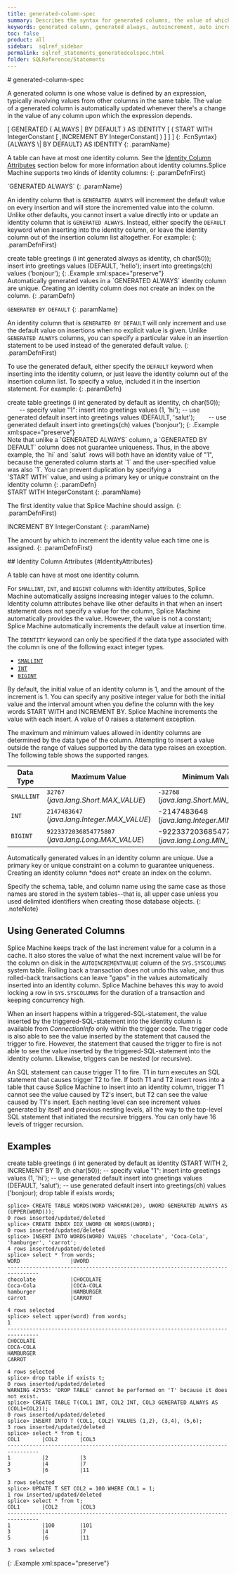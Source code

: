 ```yaml
---
title: generated-column-spec
summary: Describes the syntax for generated columns, the value of which is automatically incremented and assigned to each record that is created.
keywords: generated column, generated always, autoincrement, auto increment, generated by default, by default, as identity, identity, start with, increment by, unique
toc: false
product: all
sidebar:  sqlref_sidebar
permalink: sqlref_statements_generatedcolspec.html
folder: SQLReference/Statements
---
```

<section>
<div class="TopicContent" data-swiftype-index="true" markdown="1">
# generated-column-spec

A generated column is one whose value is defined by an expression,
typically involving values from other columns in the same table. The
value of a generated column is automatically updated whenever there's a
change in the value of any column upon which the expression depends.

<div class="fcnWrapperWide" markdown="1">
    [ GENERATED { ALWAYS | BY DEFAULT } AS IDENTITY
    [ ( START WITH IntegerConstant
    [ ,INCREMENT BY IntegerConstant] ) ]  ]  ]
{: .FcnSyntax}

</div>
<div class="paramList" markdown="1">
{ALWAYS \| BY DEFAULT} AS IDENTITY
{: .paramName}

A table can have at most one identity column. See the [Identity Column
Attributes](#IdentityAttributes) section below for more information
about identity columns.Splice Machine supports two kinds of identity
columns:
{: .paramDefnFirst}

<div class="paramListNested" markdown="1">
`GENERATED ALWAYS`
{: .paramName}

An identity column that is `GENERATED ALWAYS` will increment the default
value on every insertion and will store the incremented value into the
column. Unlike other defaults, you cannot insert a value directly into
or update an identity column that is `GENERATED ALWAYS`. Instead, either
specify the `DEFAULT` keyword when inserting into the identity column,
or leave the identity column out of the insertion column list
altogether. For example:
{: .paramDefnFirst}

<div class="preWrapperWide" markdown="1">
    create table greetings
      (i int generated always as identity, ch char(50));
    insert into greetings values (DEFAULT, 'hello');
    insert into greetings(ch) values ('bonjour');
{: .Example xml:space="preserve"}

</div>
Automatically generated values in a `GENERATED ALWAYS` identity column
are unique. Creating an identity column does not create an index on the
column.
{: .paramDefn}

`GENERATED BY DEFAULT`
{: .paramName}

An identity column that is `GENERATED BY DEFAULT` will only increment
and use the default value on insertions when no explicit value is given.
Unlike `GENERATED ALWAYS` columns, you can specify a particular value in
an insertion statement to be used instead of the generated default
value.
{: .paramDefnFirst}

To use the generated default, either specify the `DEFAULT` keyword when
inserting into the identity column, or just leave the identity column
out of the insertion column list. To specify a value, included it in the
insertion statement. For example:
{: .paramDefn}

<div class="preWrapperWide" markdown="1">
    create table greetings
    (i int generated by default as identity, ch char(50));
           -- specify value "1":
    insert into greetings values (1, 'hi');
           -- use generated default
    insert into greetings values (DEFAULT, 'salut');
           -- use generated default
    insert into greetings(ch) values ('bonjour');
{: .Example xml:space="preserve"}

</div>
Note that unlike a `GENERATED ALWAYS` column, a `GENERATED BY DEFAULT`
column does not guarantee uniqueness. Thus, in the above example, the
`hi` and `salut` rows will both have an identity value of "1", because
the generated column starts at `1` and the user-specified value was also
`1`. You can prevent duplication by specifying a `START WITH` value, and
using a primary key or unique constraint on the identity column
{: .paramDefn}

</div>
START WITH IntegerConstant
{: .paramName}

The first identity value that Splice Machine should assign.
{: .paramDefnFirst}

INCREMENT BY IntegerConstant
{: .paramName}

The amount by which to increment the identity value each time one is
assigned.
{: .paramDefnFirst}

</div>
## Identity Column Attributes   {#IdentityAttributes}

A table can have at most one identity column.

For `SMALLINT`, `INT`, and `BIGINT` columns with identity attributes,
Splice Machine automatically assigns increasing integer values to the
column. Identity column attributes behave like other defaults in that
when an insert statement does not specify a value for the column, Splice
Machine automatically provides the value. However, the value is not a
constant; Splice Machine automatically increments the default value at
insertion time.

The `IDENTITY` keyword can only be specified if the data type associated
with the column is one of the following exact integer types.

* [`SMALLINT`](sqlref_builtinfcns_smallint.html)
* [`INT`](sqlref_builtinfcns_integer.html)
* [`BIGINT`](sqlref_builtinfcns_bigint.html)

By default, the initial value of an identity column is 1, and the amount
of the increment is 1. You can specify any positive integer value for
both the initial value and the interval amount when you define the
column with the key words START WITH and INCREMENT BY. Splice Machine
increments the value with each insert. A value of 0 raises a statement
exception.

The maximum and minimum values allowed in identity columns are
determined by the data type of the column. Attempting to insert a value
outside the range of values supported by the data type raises an
exception. The following table shows the supported ranges.

<table summary="Minimum and maximum values allowed in identity columns">
                <col />
                <col />
                <col />
                <thead>
                    <tr>
                        <th>Data Type</th>
                        <th>Maximum Value</th>
                        <th>Minimum Value</th>
                    </tr>
                </thead>
                <tbody>
                    <tr>
                        <td><code>SMALLINT</code>
                        </td>
                        <td><code>32767</code> (<em>java.lang.Short.MAX_VALUE</em>)</td>
                        <td><code>-32768</code> (<em>java.lang.Short.MIN_VALUE</em>)</td>
                    </tr>
                    <tr>
                        <td><code>INT</code>
                        </td>
                        <td><code>2147483647</code> (<em>java.lang.Integer.MAX_VALUE</em>)</td>
                        <td>-2147483648 (<em>java.lang.Integer.MIN_VALUE</em>)</td>
                    </tr>
                    <tr>
                        <td><code>BIGINT</code>
                        </td>
                        <td><code>9223372036854775807</code> (<em>java.lang.Long.MAX_VALUE</em>)</td>
                        <td>-9223372036854775808 (<em>java.lang.Long.MIN_VALUE</em>)</td>
                    </tr>
                </tbody>
            </table>
Automatically generated values in an identity column are unique. Use a
primary key or unique constraint on a column to guarantee uniqueness.
Creating an identity column *does not* create an index on the column.

Specify the schema, table, and column name using the same case as those
names are stored in the system tables--that is, all upper case unless
you used delimited identifiers when creating those database objects.
{: .noteNote}

## Using Generated Columns

Splice Machine keeps track of the last increment value for a column in a
cache. It also stores the value of what the next increment value will be
for the column on disk in the `AUTOINCREMENTVALUE` column of the
`SYS.SYSCOLUMNS` system table. Rolling back a transaction does not undo
this value, and thus rolled-back transactions can leave "gaps" in the
values automatically inserted into an identity column. Splice Machine
behaves this way to avoid locking a row in `SYS.SYSCOLUMNS` for the
duration of a transaction and keeping concurrency high.

When an insert happens within a triggered-SQL-statement, the value
inserted by the triggered-SQL-statement into the identity column is
available from *ConnectionInfo* only within the trigger code. The
trigger code is also able to see the value inserted by the statement
that caused the trigger to fire. However, the statement that caused the
trigger to fire is not able to see the value inserted by the
triggered-SQL-statement into the identity column. Likewise, triggers can
be nested (or recursive).

An SQL statement can cause trigger T1 to fire. T1 in turn executes an
SQL statement that causes trigger T2 to fire. If both T1 and T2 insert
rows into a table that cause Splice Machine to insert into an identity
column, trigger T1 cannot see the value caused by T2's insert, but T2
can see the value caused by T1's insert. Each nesting level can see
increment values generated by itself and previous nesting levels, all
the way to the top-level SQL statement that initiated the recursive
triggers. You can only have 16 levels of trigger recursion.

## Examples

<div class="preWrapperWide" markdown="1">
    create table greetings
      (i int generated by default
        as identity (START WITH 2, INCREMENT BY 1),
      ch char(50));
     -- specify value "1":
    insert into greetings values (1, 'hi');
     -- use generated default
    insert into greetings values (DEFAULT, 'salut');
     -- use generated default
    insert into greetings(ch) values ('bonjour);
    drop table if exists words;

    splice> CREATE TABLE WORDS(WORD VARCHAR(20), UWORD GENERATED ALWAYS AS (UPPER(WORD)));
    0 rows inserted/updated/deleted
    splice> CREATE INDEX IDX_UWORD ON WORDS(UWORD);
    0 rows inserted/updated/deleted
    splice> INSERT INTO WORDS(WORD) VALUES 'chocolate', 'Coca-Cola', 'hamburger', 'carrot';
    4 rows inserted/updated/deleted
    splice> select * from words;
    WORD                |UWORD
    --------------------------------------------------------------------------------
    chocolate           |CHOCOLATE
    Coca-Cola           |COCA-COLA
    hamburger           |HAMBURGER
    carrot              |CARROT

    4 rows selected
    splice> select upper(word) from words;
    1
    --------------------------------------------------------------------------------
    CHOCOLATE
    COCA-COLA
    HAMBURGER
    CARROT

    4 rows selected
    splice> drop table if exists t;
    0 rows inserted/updated/deleted
    WARNING 42Y55: 'DROP TABLE' cannot be performed on 'T' because it does not exist.
    splice> CREATE TABLE T(COL1 INT, COL2 INT, COL3 GENERATED ALWAYS AS (COL1+COL2));
    0 rows inserted/updated/deleted
    splice> INSERT INTO T (COL1, COL2) VALUES (1,2), (3,4), (5,6);
    3 rows inserted/updated/deleted
    splice> select * from t;
    COL1       |COL2       |COL3
    --------------------------------------------------------------------------------
    1          |2          |3
    3          |4          |7
    5          |6          |11

    3 rows selected
    splice> UPDATE T SET COL2 = 100 WHERE COL1 = 1;
    1 row inserted/updated/deleted
    splice> select * from t;
    COL1       |COL2       |COL3
    --------------------------------------------------------------------------------
    1          |100        |101
    3          |4          |7
    5          |6          |11

    3 rows selected
{: .Example xml:space="preserve"}

</div>
</div>
</section>
